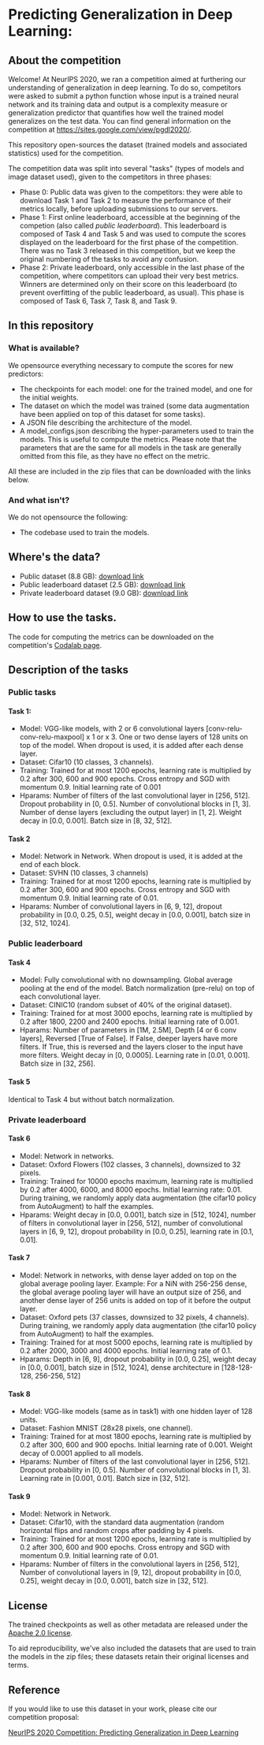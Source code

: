 # Predicting Generalization in Deep Learning:

## About the competition

Welcome! At NeurIPS 2020, we ran a competition aimed at furthering our understanding of generalization in deep learning. To do so, competitors were asked to submit a python function whose input is a trained neural network and its training data and output is a complexity measure or generalization predictor that quantifies how well the trained model generalizes on the test data. You can find general information on the competition at https://sites.google.com/view/pgdl2020/.

This repository open-sources the dataset (trained models and associated statistics) used for the competition.

The competition data was split into several "tasks" (types of models and image dataset used), given to the competitors in three phases:

 * Phase 0: Public data was given to the competitors: they were able to download Task 1 and Task 2 to measure the performance of their metrics locally, before uploading submissions to our servers.
 * Phase 1: First online leaderboard, accessible at the beginning of the competion (also called _public leaderboard_). This leaderboard is composed of Task 4 and Task 5 and was used to compute the scores displayed on the leaderboard for the first phase of the competition. There was no Task 3 released in this competition, but we keep the original numbering of the tasks to avoid any confusion.
 * Phase 2: Private leaderboard, only accessible in the last phase of the competition, where competitors can upload their very best metrics. Winners are determined only on their score on this leaderboard (to prevent overfitting of the public leaderboard, as usual). This phase is composed of Task 6, Task 7, Task 8, and Task 9.

## In this repository

### What is available?

We opensource everything necessary to compute the scores for new predictors:

 * The checkpoints for each model: one for the trained model, and one for the initial weights.
 * The dataset on which the model was trained (some data augmentation have been applied on top of this dataset for some tasks).
 * A JSON file describing the architecture of the model.
 * A model_configs.json describing the hyper-parameters used to train the models. This is useful to compute the metrics. Please note that the parameters that are the same for all models in the task are generally omitted from this file, as they have no effect on the metric.

All these are included in the zip files that can be downloaded with the links below.

### And what isn't?

We do not opensource the following:

 * The codebase used to train the models.

## Where's the data?

 * Public dataset (8.8 GB): [download link](http://storage.googleapis.com/gresearch/pgdl/public_data.zip)
 * Public leaderboard dataset (2.5 GB): [download link](http://storage.googleapis.com/gresearch/pgdl/phase_one_data.zip)
 * Private leaderboard dataset (9.0 GB): [download link](http://storage.googleapis.com/gresearch/pgdl/phase_two_data.zip)

## How to use the tasks.

The code for computing the metrics can be downloaded on the competition's [Codalab page](https://competitions.codalab.org/competitions/25301).

## Description of the tasks

### Public tasks

#### Task 1:

 * Model: VGG-like models, with 2 or 6 convolutional layers [conv-relu-conv-relu-maxpool] x 1 or x 3.  One or two dense layers of 128 units on top of the model. When dropout is used, it is added after each dense layer.
 * Dataset: Cifar10 (10 classes, 3 channels).
 * Training: Trained for at most 1200 epochs, learning rate is multiplied by 0.2 after 300, 600 and 900 epochs. Cross entropy and SGD with momentum 0.9. Initial learning rate of 0.001
 * Hparams: Number of filters of the last convolutional layer in [256, 512]. Dropout probability in [0, 0.5]. Number of convolutional blocks in [1, 3]. Number of dense layers (excluding the output layer) in [1, 2]. Weight decay in [0.0, 0.001]. Batch size in [8, 32, 512].

#### Task 2

 * Model: Network in Network. When dropout is used, it is added at the end of each block.
 * Dataset: SVHN (10 classes, 3 channels)
 * Training: Trained for at most 1200 epochs, learning rate is multiplied by 0.2 after 300, 600 and 900 epochs. Cross entropy and SGD with momentum 0.9. Initial learning rate of 0.01.
 * Hparams: Number of convolutional layers in [6, 9, 12], dropout probability in [0.0, 0.25, 0.5], weight decay in [0.0, 0.001], batch size in [32, 512, 1024].


### Public leaderboard


#### Task 4

 * Model: Fully convolutional with no downsampling. Global average pooling at the end of the model. Batch normalization (pre-relu) on top of each convolutional layer.
 * Dataset: CINIC10 (random subset of 40% of the original dataset).
 * Training: Trained for at most 3000 epochs, learning rate is multiplied by 0.2 after 1800, 2200 and 2400 epochs. Initial learning rate of 0.001.
 * Hparams: Number of parameters in [1M, 2.5M], Depth [4 or 6 conv layers], Reversed [True of False]. If False, deeper layers have more filters. If True, this is reversed and the layers closer to the input have more filters. Weight decay in [0, 0.0005]. Learning rate in [0.01, 0.001]. Batch size in [32, 256].

#### Task 5

Identical to Task 4 but without batch normalization.


### Private leaderboard

#### Task 6

 * Model: Network in networks.
 * Dataset: Oxford Flowers (102 classes, 3 channels), downsized to 32 pixels.
 * Training: Trained for 10000 epochs maximum,  learning rate is multiplied by 0.2 after 4000, 6000, and 8000 epochs. Initial learning rate: 0.01. During training, we randomly apply data augmentation (the cifar10 policy from AutoAugment) to half the examples.
 * Hparams: Weight decay in [0.0, 0.001], batch size in [512, 1024], number of filters in convolutional layer in [256, 512], number of convolutional layers in [6, 9, 12], dropout probability in [0.0, 0.25], learning rate in [0.1, 0.01].

#### Task 7

 * Model: Network in networks, with dense layer added on top on the global average pooling layer. Example: For a NiN with 256-256 dense, the global average pooling layer will have an output size of 256, and another dense layer of 256 units is added on top of it before the output layer.
 * Dataset: Oxford pets (37 classes, downsized to 32 pixels, 4 channels). During training, we randomly apply data augmentation (the cifar10 policy from AutoAugment) to half the examples.
 * Training: Trained for at most 5000 epochs, learning rate is multiplied by 0.2 after 2000, 3000 and 4000 epochs. Initial learning rate of 0.1.
 * Hparams: Depth in [6, 9], dropout probability in [0.0, 0.25], weight decay in [0.0, 0.001], batch size in [512, 1024], dense architecture in [128-128-128, 256-256, 512]


#### Task 8

 * Model: VGG-like models (same as in task1) with one hidden layer of 128 units.
 * Dataset: Fashion MNIST (28x28 pixels, one channel).
 * Training: Trained for at most 1800 epochs, learning rate is multiplied by 0.2 after 300, 600 and 900 epochs. Initial learning rate of 0.001. Weight decay of 0.0001 applied to all models.
 * Hparams: Number of filters of the last convolutional layer in [256, 512]. Dropout probability in [0, 0.5]. Number of convolutional blocks in [1, 3]. Learning rate in [0.001, 0.01]. Batch size in [32, 512].


#### Task 9

 * Model: Network in Network.
 * Dataset: Cifar10, with the standard data augmentation (random horizontal flips and random crops after padding by 4 pixels.
 * Training: Trained for at most 1200 epochs, learning rate is multiplied by 0.2 after 300, 600 and 900 epochs. Cross entropy and SGD with momentum 0.9. Initial learning rate of 0.01.
 * Hparams: Number of filters in the convolutional layers in [256, 512], Number of convolutional layers in [9, 12], dropout probability in [0.0, 0.25], weight decay in [0.0, 0.001], batch size in [32, 512].


## License

The trained checkpoints as well as other metadata are released under the [Apache 2.0 license](https://tldrlegal.com/license/apache-license-2.0-(apache-2.0)).

To aid reproducibility, we've also included the datasets that are used to train the models
in the zip files; these datasets retain their original licenses and terms.


## Reference

If you would like to use this dataset in your work, please cite our competition proposal:

[NeurIPS 2020 Competition: Predicting Generalization in Deep Learning](https://arxiv.org/abs/2012.07976)
